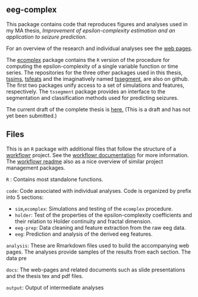 
<!-- README.md is generated from README.Rmd. Please edit that file -->
eeg-complex
-----------

This package contains code that reproduces figures and analyses used in my MA thesis, *Improvement of epsilon-complexity estimation and an application to seizure prediction*.

For an overview of the research and individual analyses see the [web pages](https://nateaff.github.io/eeg-complex/).

The [ecomplex](https://github.com/nateaff/ecomplex) package contains the `R` version of the procedure for computing the epsilon-complexity of a single variable function or time series. The repositories for the three other packages used in this thesis, [tssims](https://github.com/nateaff/tssims), [tsfeats](https://github.com/nateaff/tsfeats) and the imaginatively named [tssegment](https://github.com/nateaff/tssegment), are also on github. The first two packages unify access to a set of simulations and features, respectively. The `tssegment` package provides an interface to the segmentation and classification methods used for predicting seizures.

The current draft of the complete thesis is [here.](https://github.com/nateaff/eeg-complex/blob/master/docs/thesis/thesis.pdf) (This is a draft and has not yet been submitted.)

Files
-----

This is an `R` package with additional files that follow the structure of a [workflowr](https://github.com/jdblischak/workflowr) project. See the [workflowr documentation](https://jdblischak.github.io/workflowr/index.html) for more information. The [workflowr readme](https://github.com/jdblischak/workflowr) also as a nice overview of similar project management packages.

`R` : Contains most standalone functions.

`code`: Code associated with individual analyses. Code is organized by prefix into 5 sections:

-   `sim`,`ecomplex`: Simulations and testing of the `ecomplex` procedure.
-   `holder`: Test of the properties of the epsilon-complexity coefficients and their relation to Holder continuity and fractal dimension.
-   `eeg-prep`: Data cleaning and feature extraction from the raw eeg data.
-   `eeg`: Prediction and analysis of the derived eeg features.

`analysis`: These are Rmarkdown files used to build the accompanying web pages. The analyses provide samples of the results from each section. The data pre

`docs`: The web-pages and related documents such as slide presentations and the thesis tex and pdf files.

`output`: Output of intermediate analyses
